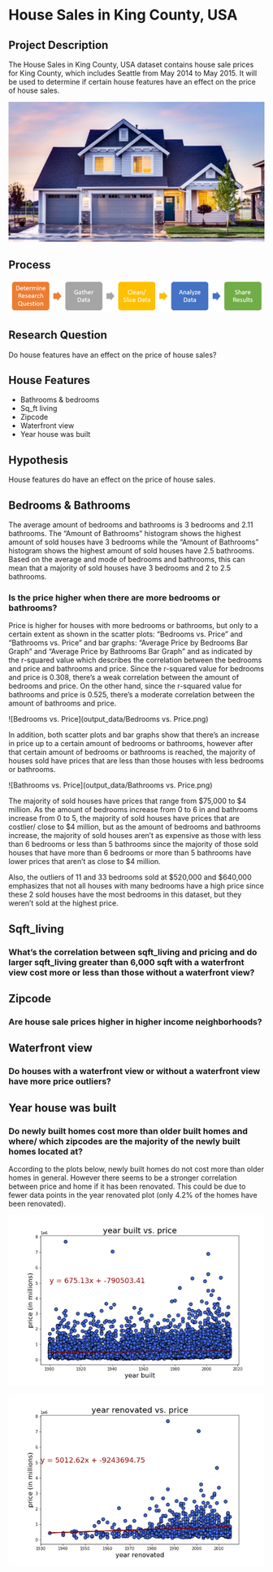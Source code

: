 # House Sales in King County, USA

## Project Description
The House Sales in King County, USA dataset contains house sale prices for King County, which includes Seattle from May 2014 to May 2015. It will be used to determine if certain house features have an effect on the price of house sales.
 
![house](images/house.png)

## Process

![process](images/process.png)


## Research Question
Do house features have an effect on the price of house sales?


## House Features
*	Bathrooms & bedrooms
*	Sq_ft living
*	Zipcode
*	Waterfront view
*	Year house was built


## Hypothesis
House features do have an effect on the price of house sales.


## Bedrooms & Bathrooms

The average amount of bedrooms and bathrooms is 3 bedrooms and 2.11 bathrooms. The “Amount of Bathrooms” histogram shows the highest amount of sold houses have 3 bedrooms while the “Amount of Bathrooms” histogram shows the highest amount of sold houses have 2.5 bathrooms. Based on the average and mode of bedrooms and bathrooms, this can mean that a majority of sold houses have 3 bedrooms and 2 to 2.5 bathrooms.

### Is the price higher when there are more bedrooms or bathrooms?

Price is higher for houses with more bedrooms or bathrooms, but only to a certain extent as shown in the scatter plots: “Bedrooms vs. Price” and “Bathrooms vs. Price” and bar graphs: “Average Price by Bedrooms Bar Graph” and “Average Price by Bathrooms Bar Graph” and as indicated by the r-squared value which describes the correlation between the bedrooms and price and bathrooms and price. Since the r-squared value for bedrooms and price is 0.308, there’s a weak correlation between the amount of bedrooms and price. On the other hand, since the r-squared value for bathrooms and price is 0.525, there’s a moderate correlation between the amount of bathrooms and price.

![Bedrooms vs. Price](output_data/Bedrooms vs. Price.png)

In addition, both scatter plots and bar graphs show that there’s an increase in price up to a certain amount of bedrooms or bathrooms, however after that certain amount of bedrooms or bathrooms is reached, the majority of houses sold have prices that are less than those houses with less bedrooms or bathrooms.

![Bathrooms vs. Price](output_data/Bathrooms vs. Price.png)

The majority of sold houses have prices that range from $75,000 to $4 million. As the amount of bedrooms increase from 0 to 6 in and bathrooms increase from 0 to 5, the majority of sold houses have prices that are costlier/ close to $4 million, but as the amount of bedrooms and bathrooms increase, the majority of sold houses aren’t as expensive as those with less than 6 bedrooms or less than 5 bathrooms since the majority of those sold houses that have more than 6 bedrooms or more than 5 bathrooms have lower prices that aren’t as close to $4 million.

Also, the outliers of 11 and 33 bedrooms sold at $520,000 and $640,000 emphasizes that not all houses with many bedrooms have a high price since these 2 sold houses have the most bedrooms in this dataset, but they weren’t sold at the highest price. 


## Sqft_living

### What’s the correlation between sqft_living and pricing and do larger sqft_living greater than 6,000 sqft with a waterfront view cost more or less than those without a waterfront view?


## Zipcode

### Are house sale prices higher in higher income neighborhoods?


## Waterfront view

### Do houses with a waterfront view or without a waterfront view have more price outliers?


## Year house was built

### Do newly built homes cost more than older built homes and where/ which zipcodes are the majority of the newly built homes located at?

According to the plots below, newly built homes do not cost more than older homes in general. However there seems to be a stronger correlation between price and home if it has been renovated. This could be due to fewer data points in the year renovated plot (only 4.2% of the homes have been renovated).

![Year Built vs. Price](output_data/yearbuiltvsprice.png)

![Year Renovated vs. Price](output_data/yearrenovatedvsprice.png)
